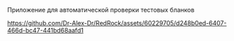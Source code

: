 Приложение для автоматической проверки тестовых бланков


https://github.com/Dr-Alex-Dr/RedRock/assets/60229705/d248b0ed-6407-466d-bc47-441bd68aafd1


